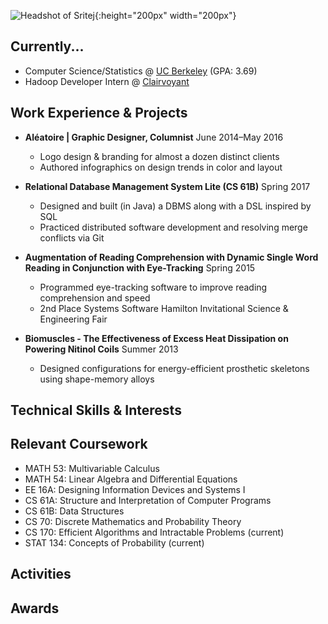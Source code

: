 ![Headshot of Sritej](http://i.imgur.com/aIlB1ND.jpg){:height="200px" width="200px"}

## Currently...

- Computer Science/Statistics @ [UC Berkeley](https://docs.google.com/spreadsheets/d/1aT0f_xqzh1HXhMu65EGeYEt9rE2Hxaef7DA-nlcUskc/edit#gid=167866782) (GPA: 3.69)
- Hadoop Developer Intern @ [Clairvoyant](http://site.clairvoyantsoft.com/)

## Work Experience & Projects

- **Aléatoire | Graphic Designer, Columnist**	June 2014–May 2016
  - Logo design & branding for almost a dozen distinct clients
  - Authored infographics on design trends in color and layout
  
- **Relational Database Management System Lite (CS 61B)**	Spring 2017
  - Designed and built (in Java) a DBMS along with a DSL inspired by SQL
  - Practiced distributed software development and resolving merge conflicts via Git
  
- **Augmentation of Reading Comprehension with Dynamic Single Word Reading in Conjunction with Eye-Tracking**	Spring 2015
  - Programmed eye-tracking software to improve reading comprehension and speed
  - 2nd Place Systems Software Hamilton Invitational Science & Engineering Fair
  
- **Biomuscles - The Effectiveness of Excess Heat Dissipation on Powering Nitinol Coils**	Summer 2013
  - Designed configurations for energy-efficient prosthetic skeletons using shape-memory alloys

## Technical Skills & Interests

## Relevant Coursework

- MATH 53: Multivariable Calculus
- MATH 54: Linear Algebra and Differential Equations
- EE 16A: Designing Information Devices and Systems I
- CS 61A: Structure and Interpretation of Computer Programs
- CS 61B: Data Structures
- CS 70: Discrete Mathematics and Probability Theory
- CS 170: Efficient Algorithms and Intractable Problems (current)
- STAT 134: Concepts of Probability (current)

## Activities

## Awards
